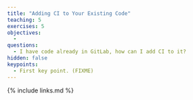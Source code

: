 ```yaml
---
title: "Adding CI to Your Existing Code"
teaching: 5
exercises: 5
objectives:
  - 
questions:
  - I have code already in GitLab, how can I add CI to it?
hidden: false
keypoints:
  - First key point. (FIXME)
---
```


{% include links.md %}

